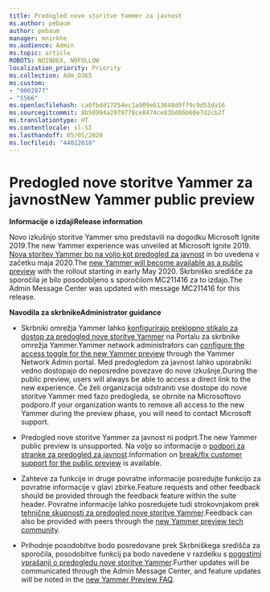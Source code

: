 ```yaml
---
title: Predogled nove storitve Yammer za javnost
ms.author: pebaum
author: pebaum
manager: mnirkhe
ms.audience: Admin
ms.topic: article
ROBOTS: NOINDEX, NOFOLLOW
localization_priority: Priority
ms.collection: Adm_O365
ms.custom:
- "9002877"
- "5566"
ms.openlocfilehash: ca0fbdd17254ec1a909e613648d9ff9c9d53da16
ms.sourcegitcommit: 8b50994a2979778ce8474ce83bd86b60e7d2cb2f
ms.translationtype: HT
ms.contentlocale: sl-SI
ms.lasthandoff: 05/05/2020
ms.locfileid: "44022618"
---
```

# <a name="new-yammer-public-preview"></a><span data-ttu-id="51b38-102">Predogled nove storitve Yammer za javnost</span><span class="sxs-lookup"><span data-stu-id="51b38-102">New Yammer public preview</span></span>

<span data-ttu-id="51b38-103">**Informacije o izdaji**</span><span class="sxs-lookup"><span data-stu-id="51b38-103">**Release information**</span></span>

<span data-ttu-id="51b38-104">Novo izkušnjo storitve Yammer smo predstavili na dogodku Microsoft Ignite 2019.</span><span class="sxs-lookup"><span data-stu-id="51b38-104">The new Yammer experience was unveiled at Microsoft Ignite 2019.</span></span> <span data-ttu-id="51b38-105">[Nova storitev Yammer bo na voljo kot predogled za javnost](https://docs.microsoft.com/yammer/get-started-with-yammer/newyammer-faq) in bo uvedena v začetku maja 2020.</span><span class="sxs-lookup"><span data-stu-id="51b38-105">The [new Yammer will become available as a public preview](https://docs.microsoft.com/yammer/get-started-with-yammer/newyammer-faq) with the rollout starting in early May 2020.</span></span> <span data-ttu-id="51b38-106">Skrbniško središče za sporočila je bilo posodobljeno s sporočilom MC211416 za to izdajo.</span><span class="sxs-lookup"><span data-stu-id="51b38-106">The Admin Message Center was updated with message MC211416 for this release.</span></span>

<span data-ttu-id="51b38-107">**Navodila za skrbnike**</span><span class="sxs-lookup"><span data-stu-id="51b38-107">**Administrator guidance**</span></span>

- <span data-ttu-id="51b38-108">Skrbniki omrežja Yammer lahko [konfigurirajo preklopno stikalo za dostop za predogled nove storitve Yammer](https://docs.microsoft.com/yammer/get-started-with-yammer/administrative-settings-opt-in-newyammer) na Portalu za skrbnike omrežja Yammer.</span><span class="sxs-lookup"><span data-stu-id="51b38-108">Yammer network administrators can [configure the access toggle for the new Yammer preview](https://docs.microsoft.com/yammer/get-started-with-yammer/administrative-settings-opt-in-newyammer) through the Yammer Network Admin portal.</span></span> <span data-ttu-id="51b38-109">Med predogledom za javnost lahko uporabniki vedno dostopajo do neposredne povezave do nove izkušnje.</span><span class="sxs-lookup"><span data-stu-id="51b38-109">During the public preview, users will always be able to access a direct link to the new experience.</span></span> <span data-ttu-id="51b38-110">Če želi organizacija odstraniti vse dostope do nove storitve Yammer med fazo predogleda, se obrnite na Microsoftovo podporo.</span><span class="sxs-lookup"><span data-stu-id="51b38-110">If your organization wants to remove all access to the new Yammer during the preview phase, you will need to contact Microsoft support.</span></span>

- <span data-ttu-id="51b38-111">Predogled nove storitve Yammer za javnost ni podprt.</span><span class="sxs-lookup"><span data-stu-id="51b38-111">The new Yammer public preview is unsupported.</span></span> <span data-ttu-id="51b38-112">Na voljo so informacije o [podpori za stranke za predogled za javnost](https://docs.microsoft.com/yammer/get-started-with-yammer/newyammer-faq#yammer-preview-customer-support).</span><span class="sxs-lookup"><span data-stu-id="51b38-112">Information on [break/fix customer support for the public preview](https://docs.microsoft.com/yammer/get-started-with-yammer/newyammer-faq#yammer-preview-customer-support) is available.</span></span>

- <span data-ttu-id="51b38-113">Zahteve za funkcije in druge povratne informacije posredujte funkcijo za povratne informacije v glavi zbirke.</span><span class="sxs-lookup"><span data-stu-id="51b38-113">Feature requests and other feedback should be provided through the feedback feature within the suite header.</span></span> <span data-ttu-id="51b38-114">Povratne informacije lahko posredujete tudi strokovnjakom prek [tehnične skupnosti za predogled nove storitve Yammer](https://techcommunity.microsoft.com/t5/new-yammer-preview/bd-p/NewYammerPreview).</span><span class="sxs-lookup"><span data-stu-id="51b38-114">Feedback can also be provided with peers through the [new Yammer preview tech community](https://techcommunity.microsoft.com/t5/new-yammer-preview/bd-p/NewYammerPreview).</span></span>

- <span data-ttu-id="51b38-115">Prihodnje posodobitve bodo posredovane prek Skrbniškega središča za sporočila, posodobitve funkcij pa bodo navedene v razdelku s [pogostimi vprašanji o predogledu nove storitve Yammer](https://docs.microsoft.com/yammer/get-started-with-yammer/newyammer-faq).</span><span class="sxs-lookup"><span data-stu-id="51b38-115">Further updates will be communicated through the Admin Message Center, and feature updates will be noted in the [new Yammer Preview FAQ](https://docs.microsoft.com/yammer/get-started-with-yammer/newyammer-faq).</span></span>
